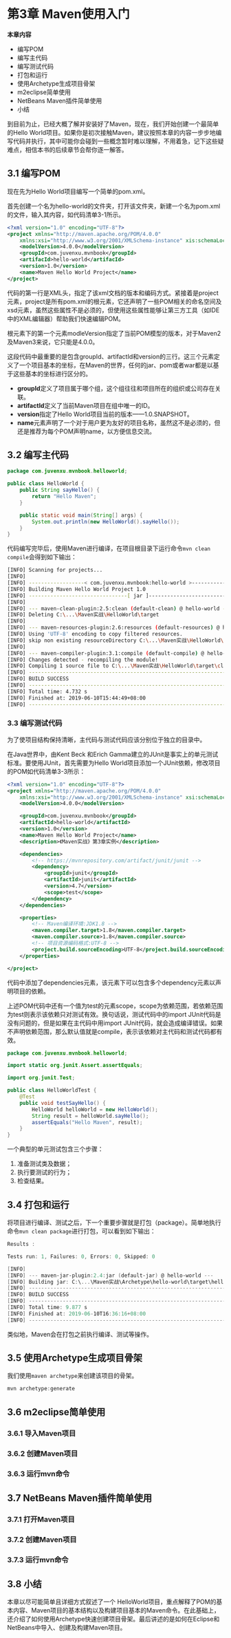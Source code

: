 # 第3章 Maven使用入门

**本章内容**

* 编写POM
* 编写主代码
* 编写测试代码
* 打包和运行
* 使用Archetype生成项目骨架
* m2eclipse简单使用
* NetBeans Maven插件简单使用
* 小结

到目前为止，已经大概了解并安装好了Maven，现在，我们开始创建一个最简单的Hello World项目。如果你是初次接触Maven，建议按照本章的内容一步步地编写代码并执行，其中可能你会碰到一些概念暂时难以理解，不用着急，记下这些疑难点，相信本书的后续章节会帮你逐一解答。

## 3.1 编写POM

现在先为Hello World项目编写一个简单的pom.xml。

首先创建一个名为hello-world的文件夹，打开该文件夹，新建一个名为pom.xml的文件，输入其内容，如代码清单3-1所示。

```xml
<?xml version="1.0" encoding="UTF-8"?>
<project xmlns="http://maven.apache.org/POM/4.0.0" 
    xmlns:xsi="http://www.w3.org/2001/XMLSchema-instance" xis:schemaLocation="http://maven.apache.org/POM/4.0.0 http://maven.apache.org/maven-v4_0_0.xsd">
    <modelVersion>4.0.0</modelVersion>
    <groupId>com.juvenxu.mvnbook</groupId>
    <artifacId>hello-world</artifacId>
    <version>1.0</version>
    <name>Maven Hello World Project</name>
</project>
```

代码的第一行是XML头，指定了该xml文档的版本和编码方式。紧接着是project元素，project是所有pom.xml的根元素，它还声明了一些POM相关的命名空间及xsd元素，虽然这些属性不是必须的，但使用这些属性能够让第三方工具（如IDE中的XML编辑器）帮助我们快速编辑POM。

根元素下的第一个元素modleVersion指定了当前POM模型的版本，对于Maven2及Maven3来说，它只能是4.0.0。

这段代码中最重要的是包含groupId、artifactId和version的三行。这三个元素定义了一个项目基本的坐标，在Maven的世界，任何的jar、pom或者war都是以基于这些基本的坐标进行区分的。

* **groupId**定义了项目属于哪个组，这个组往往和项目所在的组织或公司存在关联。
* **artifactId**定义了当前Maven项目在组中唯一的ID。
* **version**指定了Hello World项目当前的版本——1.0.SNAPSHOT。
* **name**元素声明了一个对于用户更为友好的项目名称，虽然这不是必须的，但还是推荐为每个POM声明name，以方便信息交流。

## 3.2 编写主代码

```java
package com.juvenxu.mvnbook.helloworld;

public class HelloWorld {
    public String sayHello() {
        return "Hello Maven";
    }

    public static void main(String[] args) {
        System.out.println(new HelloWorld().sayHello());
    }
}
```

代码编写完毕后，使用Maven进行编译，在项目根目录下运行命令`mvn clean compile`会得到如下输出：

```bash
[INFO] Scanning for projects...
[INFO]
[INFO] ------------------< com.juvenxu.mvnbook:hello-world >-------------------
[INFO] Building Maven Hello World Project 1.0
[INFO] --------------------------------[ jar ]---------------------------------
[INFO]
[INFO] --- maven-clean-plugin:2.5:clean (default-clean) @ hello-world ---
[INFO] Deleting C:\...\Maven实战\HelloWorld\target
[INFO]
[INFO] --- maven-resources-plugin:2.6:resources (default-resources) @ hello-world ---
[INFO] Using 'UTF-8' encoding to copy filtered resources.
[INFO] skip non existing resourceDirectory C:\...\Maven实战\HelloWorld\src\main\resources
[INFO]
[INFO] --- maven-compiler-plugin:3.1:compile (default-compile) @ hello-world ---
[INFO] Changes detected - recompiling the module!
[INFO] Compiling 1 source file to C:\...\Maven实战\HelloWorld\target\classes
[INFO] ------------------------------------------------------------------------
[INFO] BUILD SUCCESS
[INFO] ------------------------------------------------------------------------
[INFO] Total time: 4.732 s
[INFO] Finished at: 2019-06-10T15:44:49+08:00
[INFO] ------------------------------------------------------------------------
```

### 3.3 编写测试代码

为了使项目结构保持清晰，主代码与测试代码应该分别位于独立的目录中。

在Java世界中，由Kent Beck 和Erich Gamma建立的JUnit是事实上的单元测试标准。要使用JUnit，首先需要为Hello World项目添加一个JUnit依赖，修改项目的POM如代码清单3-3所示：

```xml
<?xml version="1.0" encoding="UTF-8"?>
<project xmlns="http://maven.apache.org/POM/4.0.0" 
    xmlns:xsi="http://www.w3.org/2001/XMLSchema-instance" xsi:schemaLocation="http://maven.apache.org/POM/4.0.0 http://maven.apache.org/xsd/maven-4.0.0.xsd">
    <modelVersion>4.0.0</modelVersion>

    <groupId>com.juvenxu.mvnbook</groupId>
    <artifactId>hello-world</artifactId>
    <version>1.0</version>
    <name>Maven Hello World Project</name>
    <description>《Maven实战》第3章实例</description>

    <dependencies>
        <!-- https://mvnrepository.com/artifact/junit/junit -->
        <dependency>
            <groupId>junit</groupId>
            <artifactId>junit</artifactId>
            <version>4.7</version>
            <scope>test</scope>
        </dependency>
    </dependencies>

    <properties>
        <!-- Maven编译环境:JDK1.8 -->
        <maven.compiler.target>1.8</maven.compiler.target>
        <maven.compiler.source>1.8</maven.compiler.source>
        <!-- 项目资源编码格式:UTF-8 -->
        <project.build.sourceEncoding>UTF-8</project.build.sourceEncoding>
    </properties>

</project>
```

代码中添加了dependencies元素，该元素下可以包含多个dependency元素以声明项目的依赖。

上述POM代码中还有一个值为test的元素scope，scope为依赖范围，若依赖范围为test则表示该依赖只对测试有效。换句话说，测试代码中的import JUnit代码是没有问题的，但是如果在主代码中用import JUnit代码，就会造成编译错误。如果不声明依赖范围，那么默认值就是compile，表示该依赖对主代码和测试代码都有效。

```java
package com.juvenxu.mvnbook.helloworld;

import static org.junit.Assert.assertEquals;

import org.junit.Test;

public class HelloWorldTest {
    @Test
    public void testSayHello() {
        HelloWorld helloWorld = new HelloWorld();
        String result = helloWorld.sayHello();
        assertEquals("Hello Maven", result);
    }
}
```

一个典型的单元测试包含三个步骤：

1. 准备测试类及数据；
2. 执行要测试的行为；
3. 检查结果。

## 3.4 打包和运行

将项目进行编译、测试之后，下一个重要步骤就是打包（package）。简单地执行命令`mvn clean package`进行打包，可以看到如下输出：

```powershell
Results :

Tests run: 1, Failures: 0, Errors: 0, Skipped: 0

[INFO]
[INFO] --- maven-jar-plugin:2.4:jar (default-jar) @ hello-world ---
[INFO] Building jar: C:\...\Maven实战\Archetype\hello-world\target\hello-world-1.0-SNAPSHOT.jar
[INFO] ------------------------------------------------------------------------
[INFO] BUILD SUCCESS
[INFO] ------------------------------------------------------------------------
[INFO] Total time: 9.877 s
[INFO] Finished at: 2019-06-10T16:36:16+08:00
[INFO] ------------------------------------------------------------------------
```



类似地，Maven会在打包之前执行编译、测试等操作。

## 3.5 使用Archetype生成项目骨架

我们使用`maven archetype`来创建该项目的骨架。

```powershell
mvn archetype:generate
```

## 3.6 m2eclipse简单使用

### 3.6.1 导入Maven项目

### 3.6.2 创建Maven项目

### 3.6.3 运行mvn命令

## 3.7 NetBeans Maven插件简单使用

### 3.7.1 打开Maven项目

### 3.7.2 创建Maven项目

### 3.7.3 运行mvn命令

## 3.8 小结

本章以尽可能简单且详细方式叙述了一个 HelloWorld项目，重点解释了POM的基本内容、Maven项目的基本结构以及构建项目基本的Maven命令。在此基础上，还介绍了如何使用Archetype快速创建项目骨架。最后讲述的是如何在Eclipse和NetBeans中导入、创建及构建Maven项目。

